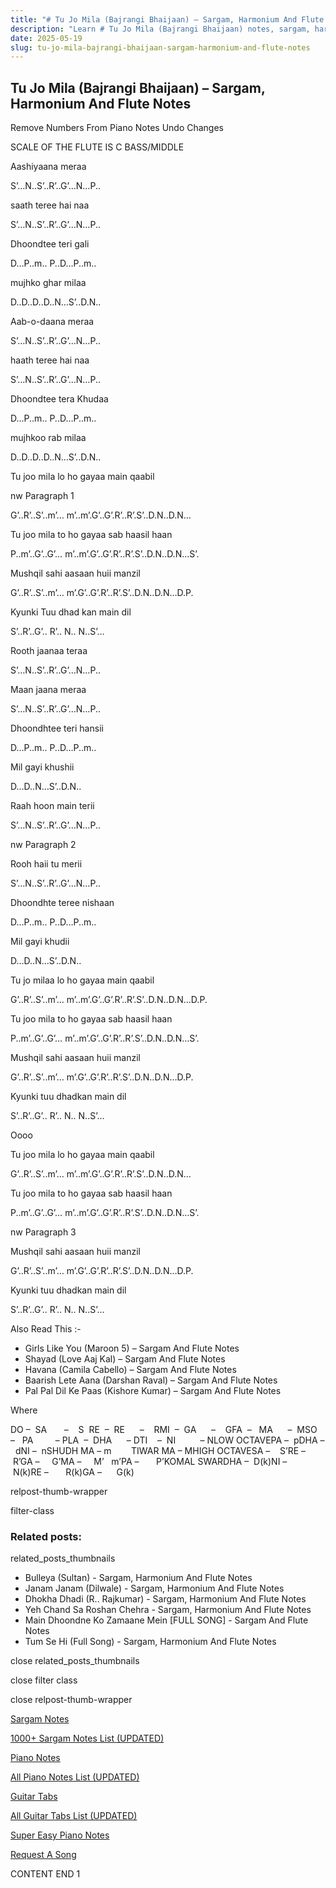 ```yaml
---
title: "# Tu Jo Mila (Bajrangi Bhaijaan) – Sargam, Harmonium And Flute Notes"
description: "Learn # Tu Jo Mila (Bajrangi Bhaijaan) notes, sargam, harmonium notations and flute notes. Easy step-by-step tutorial for beginners."
date: 2025-05-19
slug: tu-jo-mila-bajrangi-bhaijaan-sargam-harmonium-and-flute-notes
---
```


## Tu Jo Mila (Bajrangi Bhaijaan) – Sargam, Harmonium And Flute Notes

Remove Numbers From Piano Notes
Undo Changes

SCALE OF THE FLUTE IS C BASS/MIDDLE

Aashiyaana meraa

S’…N..S’..R’..G’…N…P..

saath teree hai naa

S’…N..S’..R’..G’…N…P..

Dhoondtee teri gali

D…P..m.. P..D…P..m..

mujhko ghar milaa

D..D..D..D..N…S’..D.N..

Aab-o-daana meraa

S’…N..S’..R’..G’…N…P..

haath teree hai naa

S’…N..S’..R’..G’…N…P..

Dhoondtee tera Khudaa

D…P..m.. P..D…P..m..

mujhkoo rab milaa

D..D..D..D..N…S’..D.N..

Tu joo mila lo ho gayaa main qaabil

nw Paragraph 1

G’..R’..S’..m’… m’..m’.G’..G’.R’..R’.S’..D.N..D.N…

Tu joo mila to ho gayaa sab haasil haan

P..m’..G’..G’… m’..m’.G’..G’.R’..R’.S’..D.N..D.N…S’.

Mushqil sahi aasaan huii manzil

G’..R’..S’..m’… m’.G’..G’.R’..R’.S’..D.N..D.N…D.P.

Kyunki Tuu dhad kan main dil

S’..R’..G’.. R’.. N.. N..S’…

Rooth jaanaa teraa

S’…N..S’..R’..G’…N…P..

Maan jaana meraa

S’…N..S’..R’..G’…N…P..

Dhoondhtee teri hansii

D…P..m.. P..D…P..m..

Mil gayi khushii

D…D..N…S’..D.N..

Raah hoon main terii

S’…N..S’..R’..G’…N…P..

nw Paragraph 2

Rooh haii tu merii

S’…N..S’..R’..G’…N…P..

Dhoondhte teree nishaan

D…P..m.. P..D…P..m..

Mil gayi khudii

D…D..N…S’..D.N..

Tu jo milaa lo ho gayaa main qaabil

G’..R’..S’..m’… m’..m’.G’..G’.R’..R’.S’..D.N..D.N…D.P.

Tu joo mila to ho gayaa sab haasil haan

P..m’..G’..G’… m’..m’.G’..G’.R’..R’.S’..D.N..D.N…S’.

Mushqil sahi aasaan huii manzil

G’..R’..S’..m’… m’.G’..G’.R’..R’.S’..D.N..D.N…D.P.

Kyunki tuu dhadkan main dil

S’..R’..G’.. R’.. N.. N..S’…

Oooo

Tu joo mila lo ho gayaa main qaabil

G’..R’..S’..m’… m’..m’.G’..G’.R’..R’.S’..D.N..D.N…

Tu joo mila to ho gayaa sab haasil haan

P..m’..G’..G’… m’..m’.G’..G’.R’..R’.S’..D.N..D.N…S’.

nw Paragraph 3

Mushqil sahi aasaan huii manzil

G’..R’..S’..m’… m’.G’..G’.R’..R’.S’..D.N..D.N…D.P.

Kyunki tuu dhadkan main dil

S’..R’..G’.. R’.. N.. N..S’…

Also Read This :-

* Girls Like You (Maroon 5) – Sargam And Flute Notes
* Shayad (Love Aaj Kal) – Sargam And Flute Notes
* Havana (Camila Cabello) – Sargam And Flute Notes
* Baarish Lete Aana (Darshan Raval) – Sargam And Flute Notes
* Pal Pal Dil Ke Paas (Kishore Kumar) – Sargam And Flute Notes

Where

DO –  SA       –    S  RE  –  RE      –    RMI  –  GA      –    GFA  –   MA      –  MSO  –   PA         – PLA  –  DHA      – DTI    –  NI          – NLOW OCTAVEPA –  pDHA –  dNI –  nSHUDH MA – m        TIWAR MA – MHIGH OCTAVESA –    S’RE –     R’GA –     G’MA –     M’   m’PA –       P’KOMAL SWARDHA –  D(k)NI –       N(k)RE –       R(k)GA –      G(k)

relpost-thumb-wrapper

filter-class

### Related posts:

related_posts_thumbnails

* Bulleya (Sultan) - Sargam, Harmonium And Flute Notes
* Janam Janam (Dilwale) - Sargam, Harmonium And Flute Notes
* Dhokha Dhadi (R.. Rajkumar) - Sargam, Harmonium And Flute Notes
* Yeh Chand Sa Roshan Chehra - Sargam, Harmonium And Flute Notes
* Main Dhoondne Ko Zamaane Mein [FULL SONG] - Sargam And Flute Notes
* Tum Se Hi (Full Song) - Sargam, Harmonium And Flute Notes

close related_posts_thumbnails

close filter class

close relpost-thumb-wrapper

[Sargam Notes](/sargam-notes.html)

[1000+ Sargam Notes List (UPDATED)](/all-songs-list-sargam-notes.html)

[Piano Notes](/piano-notes.html)

[All Piano Notes List (UPDATED)](/all-songs-list-piano-notes.html)

[Guitar Tabs](/guitar-tabs.html)

[All Guitar Tabs List (UPDATED)](/all-songs-list-guitar-tabs.html)

[Super Easy Piano Notes](https://studywall.in/)

[Request A Song](/request-a-song.html)

CONTENT END 1

